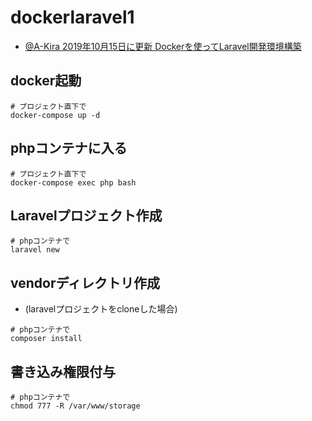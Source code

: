 # dockerlaravel1
- [@A-Kira 2019年10月15日に更新 Dockerを使ってLaravel開発環境構築][link1]

## docker起動
```
# プロジェクト直下で
docker-compose up -d
```

## phpコンテナに入る
```
# プロジェクト直下で
docker-compose exec php bash
```

## Laravelプロジェクト作成
```
# phpコンテナで
laravel new
```

## vendorディレクトリ作成
- (laravelプロジェクトをcloneした場合)
```
# phpコンテナで
composer install
```

## 書き込み権限付与
```
# phpコンテナで
chmod 777 -R /var/www/storage
```


[link1]:https://qiita.com/A-Kira/items/1c55ef689c0f91420e81
